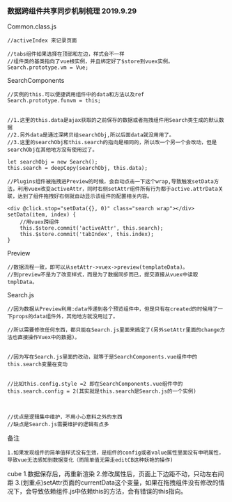 ### 数据跨组件共享同步机制梳理 2019.9.29

Common.class.js
```
//activeIndex 来记录页面

//tabs组件如果选择在顶部和左边，样式会不一样
//组件类的基类指向了vue根实例，并且绑定好了$store到vuex实例。
Search.prototype.vm = Vue; 
```

SearchComponents
```
//实例的this.可以便捷调用组件中的data和方法以及ref
Search.prototype.funvm = this;


//1.这里的this.data是ajax获取的之前保存的数据或者拖拽组件用Search类生成的默认数据
//2.另外data是通过深拷贝给searchObj,所以后面data就没用用了。
//3.这里的searchObj和this.search的指向是相同的，所以改一个另一个会改动，但是searchObj在其他地方没有使用过了。

let searchObj = new Search();
this.search = deepCopy(searchObj, this.data);

//Plugins组件被拖拽进Preview的时候，会自动点击一下这个wrap,导致触发setData方法，利用vuex改变activeAttr，同时右侧setAttr组件所有行为都于active.attrData关联，达到了组件拖拽好右侧就自动显示该组件的配置相关内容。

<div @click.stop="setData({}, 0)" class="search wrap"></div>
setData(item, index) {
    //用vuex跨组件
    this.$store.commit('activeAttr', this.search);
    this.$store.commit('tabIndex', this.index);
}
```


Preview
```
//数据流程一致，即可以从setAttr->vuex->preview(templateData)。
//到preview不是为了改变样式，而是为了数据同步而已，提交直接从vuex中读取tmplData。
```

Search.js
```
//因为数据从Preview利用:data传递到各个预览组件中，但是只有在created的时候用了一下props的data组件外，其他地方就没用过了。

//所以需要修改任何东西，都只能在Search.js里面来搞定了(另外setAttr里面的change方法也直接操作Vuex中的数据)。


//因为写在Search.js里面的改动，就等于是SearchComponents.vue组件中的this.search变量在变动


//比如this.config.style =2 即在SearchComponents.vue组件中的this.search.config = 2(其实就是this.search是Search.js的一个实例)



//优点是逻辑集中维护，不用小心意料之外的东西
//缺点是Search.js需要维护的逻辑有点多
```




备注
```
1.如果发现组件的简单值样式没有生效，是组件的config或者value属性里面没有申明属性，导致vue无法感知到数据变化（而简单值无需走editCB这种妖艳的操作)

```



cube 
1.数据保存后，再重新渲染
2.修改属性后，页面上下边距不动，只动左右间距
3.(划重点)setAttr页面的currentData这个变量，如果在拖拽组件没有修改的情况下，会导致依赖组件.js中依赖this的方法，会有错误的this指向。

